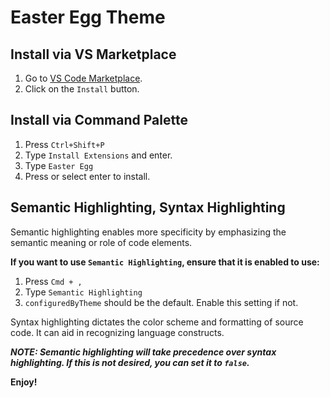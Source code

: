 # Easter Egg Theme

## Install via VS Marketplace

1. Go to [VS Code Marketplace](github.com/ccabrera35).
2. Click on the `Install` button.

## Install via Command Palette

1.  Press `Ctrl+Shift+P`
2.  Type `Install Extensions` and enter.
3.  Type `Easter Egg`
4.  Press or select enter to install.

## Semantic Highlighting, Syntax Highlighting

Semantic highlighting enables more specificity by emphasizing the semantic meaning or role of code elements.

**If you want to use `Semantic Highlighting`, ensure that it is enabled to use:**

1.  Press `Cmd + ,`
2.  Type `Semantic Highlighting`
3.  `configuredByTheme` should be the default. Enable this setting if not.

Syntax highlighting dictates the color scheme and formatting of source code. It can aid in recognizing language constructs.

**_NOTE: Semantic highlighting will take precedence over syntax highlighting. If this is not desired, you can set it to `false`._**

**Enjoy!**
